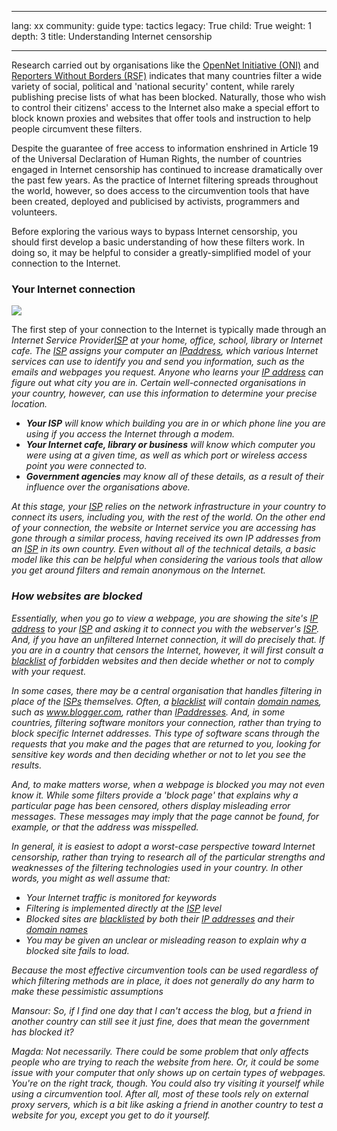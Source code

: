 

---

lang: xx
community: guide
type: tactics
legacy: True
child: True
weight: 1
depth: 3
title: Understanding Internet censorship

---

Research carried out by organisations like the [OpenNet Initiative (ONI)](http://opennet.net/) and [Reporters Without Borders (RSF)](http://www.rsf.org/)
indicates that many countries filter a wide variety of social,
political and 'national security' content, while rarely publishing
precise lists of what has been blocked. Naturally, those who wish to
control their citizens' access to the Internet also make a special
effort to block known proxies and websites that offer tools and
instruction to help people circumvent these filters.

Despite the guarantee of free access to information enshrined in
Article 19 of the Universal Declaration of Human Rights, the number of
countries engaged in Internet censorship has continued to increase
dramatically over the past few years. As the practice of Internet
filtering spreads throughout the world, however, so does access to the
circumvention tools that have been created, deployed and publicised by
activists, programmers and volunteers. 

Before exploring the various ways to bypass Internet censorship, you
should first develop a basic understanding of how these filters
work. In doing so, it may be helpful to consider a greatly-simplified model of your connection to the Internet.

### Your Internet connection ###

![](/sites/securitybkp.ngoinabox.org/security/files/img/1-en.png)

The first step of your connection to the Internet is typically made
through an <i>Internet Service Provider[*ISP*](/en/glossary#ISP)  at your home, office,
school, library or Internet cafe. The [*ISP*](/en/glossary#ISP) assigns your computer an [*IPaddress*](/en/glossary#IP_address), which various Internet services can use to identify you and send you information, such as the emails and webpages you request.
Anyone who learns your [*IP address*](/en/glossary#IP_address) can figure out what city
you are in. Certain well-connected organisations in your country,
however, can use this information to determine your precise location.


- **Your ISP** will know which building you are in or which phone line you are using if you access the Internet through a modem.	
- **Your Internet cafe, library or business** will know which computer you were using at a given time, as well as which port or wireless access point you were connected to.	
- **Government agencies** may know all of these details, as a result of their influence over the organisations above.
	
At this stage, your [*ISP*](/en/glossary#ISP) relies on the network
infrastructure in your country to connect its users, including you,
with the rest of the world. On the other end of your connection, the
website or Internet service you are accessing has gone through a
similar process, having received its own IP addresses from an [*ISP*](/en/glossary#ISP)  in
its own country. Even without all of the technical details, a basic
model like this can be helpful when considering the various tools
that allow you get around filters and remain anonymous on the Internet.

### How websites are blocked ###

Essentially, when you go to view a webpage, you are showing the
site's [*IP address*](/en/glossary#IP_address) to your [*ISP*](/en/glossary#ISP) and asking it to connect you with the webserver's [*ISP*](/en/glossary#ISP). And, if you have an unfiltered Internet connection, it will do precisely that. If you are in a country that censors the
Internet, however, it will first consult a [*blacklist*](/en/glossary#Blacklist)  of forbidden websites and then decide whether or not to comply with your request.

In some cases, there may be a central organisation that handles
filtering in place of the [*ISPs*](/en/glossary#ISP) themselves. Often, a [*blacklist*](/en/glossary#Blacklist) will
contain [*domain names*](/en/glossary#Domain_names), such as www.blogger.com, rather than [*IPaddresses*](/en/glossary#IP_addresses). And, in some countries, filtering software monitors your connection, rather than trying to block specific Internet addresses.
This type of software scans through the requests that you make and the
pages that are returned to you, looking for sensitive key words and
then deciding whether or not to let you see the results.

And, to make matters worse, when a webpage is blocked you may not
even know it. While some filters provide a 'block page' that explains
why a particular page has been censored, others display misleading
error messages. These messages may imply that the page cannot be
found, for example, or that the address was misspelled.

In general, it is easiest to adopt a worst-case perspective toward
Internet censorship, rather than trying to research all of the
particular strengths and weaknesses of the filtering technologies used
in your country. In other words, you might as well assume that: 

- Your Internet traffic is monitored for keywords
- Filtering is implemented directly at the [*ISP*](/en/glossary#ISP) level
- Blocked sites are [*blacklisted*](/en/glossary#Blacklist) by both their  [*IP addresses*](/en/glossary#IP_address) and their [*domain names*](/en/glossary#Domain_name)
- You may be given an unclear or misleading reason to explain why a blocked site fails to load. 
	
Because the most effective circumvention tools can be used regardless
of which filtering methods are in place, it does not generally do any harm to
make these pessimistic assumptions

<div class="background" markdown="1">
Mansour: So, if I find one day that I can't access the blog, but a friend in another country can still see it just fine, does that mean the government has blocked it?

Magda: Not necessarily. There could be some problem that only affects people who are trying to reach the website from here. Or, it could be some issue with your computer that only shows up on certain types of webpages. You're on the right track, though. You could also try visiting it yourself while using a circumvention tool. After all, most of these tools rely on external proxy servers, which is a bit like asking a friend in another country to test a website for you, except you get to do it yourself.
</div>



